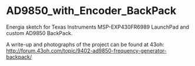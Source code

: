 # AD9850_with_Encoder_BackPack
Energia sketch for Texas Instruments MSP-EXP430FR6989 LaunchPad and custom AD9850 BackPack.

A write-up and photographs of the project can be found at 43oh: http://forum.43oh.com/topic/9402-ad9850-frequency-generator-backpack/
